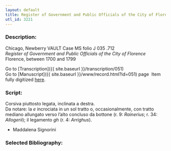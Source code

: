 ```yaml
---
layout: default
title: Register of Government and Public Officials of the City of Florence
utl_id: 3221
---
```


###  Description:

Chicago, Newberry VAULT Case MS folio J 035 .712<br>
_Register of Government and Public Officials of the City of Florence_<br>
Florence, between 1700 and 1799

Go to [Transcription]({{ site.baseurl }}/transcription/051)<br>
Go to [Manuscript]({{ site.baseurl }}/www/record.html?id=051) page 
Item fully digitized [here](http://digcoll.newberry.org/#/item/ia-case_ms_j035_712).

###  Script:

Corsiva piuttosto legata, inclinata a destra.<br>
Da notare: la _e_ incrociata in un sol tratto o, occasionalmente, con tratto mediano allungato verso l’alto concluso da bottone (r. 9: _Rainerius_; r. 34: _Allogerii_); il legamento _gh_ (r. 4: _Arrighus_).<br>
- Maddalena Signorini

###  Selected Bibliography:



